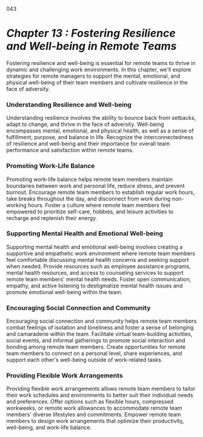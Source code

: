 043


# ***Chapter 13 : Fostering Resilience and Well-being in Remote Teams***


Fostering resilience and well-being is essential for remote teams to thrive in dynamic and challenging work environments. In this chapter, we'll explore strategies for remote managers to support the mental, emotional, and physical well-being of their team members and cultivate resilience in the face of adversity.

### **Understanding Resilience and Well-being**

Understanding resilience involves the ability to bounce back from setbacks, adapt to change, and thrive in the face of adversity. Well-being encompasses mental, emotional, and physical health, as well as a sense of fulfillment, purpose, and balance in life. Recognize the interconnectedness of resilience and well-being and their importance for overall team performance and satisfaction within remote teams.

### **Promoting Work-Life Balance**

Promoting work-life balance helps remote team members maintain boundaries between work and personal life, reduce stress, and prevent burnout. Encourage remote team members to establish regular work hours, take breaks throughout the day, and disconnect from work during non-working hours. Foster a culture where remote team members feel empowered to prioritize self-care, hobbies, and leisure activities to recharge and replenish their energy.

### **Supporting Mental Health and Emotional Well-being**

Supporting mental health and emotional well-being involves creating a supportive and empathetic work environment where remote team members feel comfortable discussing mental health concerns and seeking support when needed. Provide resources such as employee assistance programs, mental health resources, and access to counseling services to support remote team members' mental health needs. Foster open communication, empathy, and active listening to destigmatize mental health issues and promote emotional well-being within the team.

### **Encouraging Social Connection and Community**

Encouraging social connection and community helps remote team members combat feelings of isolation and loneliness and foster a sense of belonging and camaraderie within the team. Facilitate virtual team-building activities, social events, and informal gatherings to promote social interaction and bonding among remote team members. Create opportunities for remote team members to connect on a personal level, share experiences, and support each other's well-being outside of work-related tasks.

### **Providing Flexible Work Arrangements**

Providing flexible work arrangements allows remote team members to tailor their work schedules and environments to better suit their individual needs and preferences. Offer options such as flexible hours, compressed workweeks, or remote work allowances to accommodate remote team members' diverse lifestyles and commitments. Empower remote team members to design work arrangements that optimize their productivity, well-being, and work-life balance.

